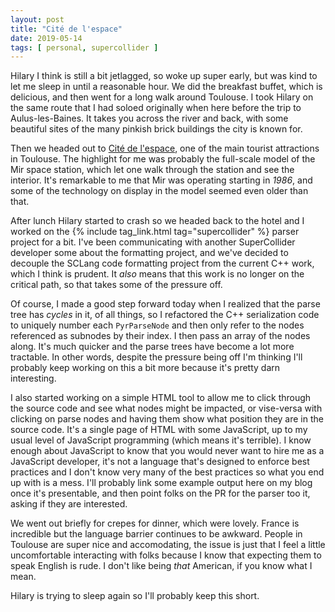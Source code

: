 ```yaml
---
layout: post
title: "Cité de l'espace"
date: 2019-05-14
tags: [ personal, supercollider ]
---
```


Hilary I think is still a bit jetlagged, so woke up super early, but was kind to let me sleep in until a reasonable hour.
We did the breakfast buffet, which is delicious, and then went for a long walk around Toulouse. I took Hilary on the
same route that I had soloed originally when here before the trip to Aulus-les-Baines. It takes you across the river
and back, with some beautiful sites of the many pinkish brick buildings the city is known for.

Then we headed out to [Cité de l'espace](https://en.wikipedia.org/wiki/Cit%C3%A9_de_l'espace), one of the main tourist
attractions in Toulouse. The highlight for me was probably the full-scale model of the Mir space station, which let
one walk through the station and see the interior. It's remarkable to me that Mir was operating starting in *1986*,
and some of the technology on display in the model seemed even older than that.

After lunch Hilary started to crash so we headed back to the hotel and I worked on the
{% include tag_link.html tag="supercollider" %} parser project for a bit. I've been communicating with another
SuperCollider developer some about the formatting project, and we've decided to decouple the SCLang code formatting
project from the current C++ work, which I think is prudent. It *also* means that this work is no longer on the critical
path, so that takes some of the pressure off.

Of course, I made a good step forward today when I realized that the parse tree has *cycles* in it, of all things, so
I refactored the C++ serialization code to uniquely number each ```PyrParseNode``` and then only refer to the nodes
referenced as subnodes by their index. I then pass an array of the nodes along. It's much quicker and the parse trees
have become a lot more tractable. In other words, despite the pressure being off I'm thinking I'll probably keep working
on this a bit more because it's pretty darn interesting.

I also started working on a simple HTML tool to allow me to click through the source code and see what nodes might be
impacted, or vise-versa with clicking on parse nodes and having them show what position they are in the source code.
It's a single page of HTML with some JavaScript, up to my usual level of JavaScript programming (which means it's
terrible). I know enough about JavaScript to know that you would never want to hire me as a JavaScript developer, it's
not a language that's designed to enforce best practices and I don't know very many of the best practices so what you
end up with is a mess. I'll probably link some example output here on my blog once it's presentable, and then point
folks on the PR for the parser too it, asking if they are interested.

We went out briefly for crepes for dinner, which were lovely. France is incredible but the language barrier continues
to be awkward. People in Toulouse are super nice and accomodating, the issue is just that I feel a little uncomfortable
interacting with folks because I know that expecting them to speak English is rude. I don't like being *that* American,
if you know what I mean.

Hilary is trying to sleep again so I'll probably keep this short.

